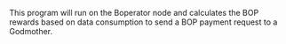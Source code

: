 This program will run on the Boperator node and calculates the BOP rewards based on data consumption to send a BOP payment request to a Godmother.
